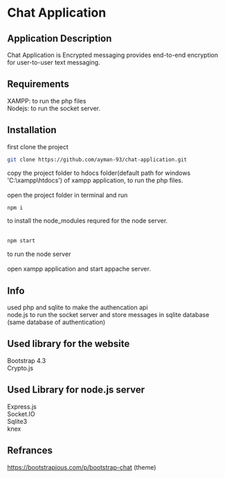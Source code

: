 # Chat Application

## Application Description
Chat Application is Encrypted messaging provides end-to-end encryption for user-to-user text messaging.

## Requirements
XAMPP: to run the php files <br>
Nodejs: to run the socket server.

## Installation

first clone the project 
```bash
git clone https://github.com/ayman-93/chat-application.git 
```

copy the project folder to hdocs folder(default path for windows 'C:\xampp\htdocs') of xampp application, to run the php files.<br><br>
open the project folder in terminal and run
```bash
npm i
```
to install the node_modules requred for the node server.<br><br>

```bash
npm start
```
to run the node server<br><br>
open xampp application and start appache server.

## Info
used php and sqlite to make the authencation api<br>
node.js to run the socket server and store messages in sqlite database (same database of authentication)


## Used library for the website
Bootstrap 4.3<br>
Crypto.js

## Used Library for node.js server
Express.js<br>
Socket.IO<br>
Sqlite3<br>
knex


## Refrances
https://bootstrapious.com/p/bootstrap-chat (theme)
